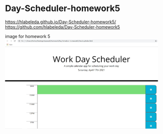 # Day-Scheduler-homework5

https://hlabeleda.github.io/Day-Scheduler-homework5/
https://github.com/hlabeleda/Day-Scheduler-homework5

image for homework 5
![](images/homework5-image.JPG)